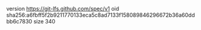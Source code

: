 version https://git-lfs.github.com/spec/v1
oid sha256:a6fbff5f2b9211770133eca5c8ad7133f158089846296672b36a60ddbb6c7830
size 340
